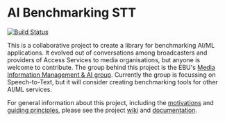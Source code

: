 
# AI Benchmarking STT

[![Build Status](https://travis-ci.com/MikeSmithEU/ai-benchmarking-stt.svg?branch=master)](https://travis-ci.com/MikeSmithEU/ai-benchmarking-stt)

<!-- 
_One liner + link to confluence page_

_Screenshot of UI - optional_
 -->

This is a collaborative project to create a library for benchmarking AI/ML applications. It evolved out of conversations among broadcasters and providers of Access Services to media organisations, but anyone is welcome to contribute. The group behind this project is the EBU's [Media Information Management & AI group](https://tech.ebu.ch/groups/mim). Currently the group is focussing on Speech-to-Text, but it will consider creating benchmarking tools for other AI/ML services.    

For general information about this project, including the [motivations](https://github.com/ebu/ai-benchmarking-stt/wiki) and [guiding principles](https://github.com/ebu/ai-benchmarking-stt/wiki/Principles), please see the project [wiki](https://github.com/ebu/ai-benchmarking-stt/wiki) and [documentation](https://conferatur.mikesmith.eu).







<!-- ## Setup

_stack - optional_

_How to build and run the code/app_

 

## Usage

 

## System Architecture

_High level overview of system architecture_

 

## Development env

 _How to run the development environment_

_Coding style convention ref optional, eg which linter to use_

_Linting, github pre-push hook - optional_

 ## Documentation 	
 There's a [docs](./docs) folder in this repository. 	

 [docs/adr](./docs/adr) contains [Architecture Decision Record](https://github.com/joelparkerhenderson/architecture_decision_record).	
 > An architectural decision record (ADR) is a document that captures an important architectural decision made along with its context and consequences.	
 We are using [this template for ADR](https://gist.github.com/iaincollins/92923cc2c309c2751aea6f1b34b31d95)

## Build

_How to run build_

 

## Tests

_How to carry out tests_

 

## Deployment

_How to deploy the code/app into test/staging/production_ -->

